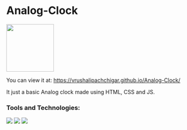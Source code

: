 # Analog-Clock  
<img src="https://media0.giphy.com/media/3o6EhEJGzd4iAzBK12/200w.webp?cid=ecf05e476vmodpzju06b4evh71fhgxi7z866irriee9n9xo7&rid=200w.webp&ct=g" width="125px">

You can view it at: https://vrushalipachchigar.github.io/Analog-Clock/

It just a basic Analog clock made using HTML, CSS and JS.

### Tools and Technologies:

<p>
  <img src="https://img.shields.io/badge/HTML5-E34F26?style=for-the-badge&logo=html5&logoColor=white" />
  <img src="https://img.shields.io/badge/CSS3-1572B6?style=for-the-badge&logo=css3&logoColor=white" />
  <img src="https://img.shields.io/badge/JavaScript-323330?style=for-the-badge&logo=javascript&logoColor=F7DF1E" /></p>
